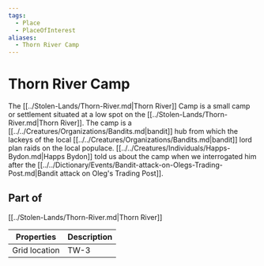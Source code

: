 ```yaml
---
tags:
  - Place
  - PlaceOfInterest
aliases:
  - Thorn River Camp
---
```

# Thorn River Camp
The [[../Stolen-Lands/Thorn-River.md|Thorn River]] Camp is a small camp or settlement situated at a low spot on the [[../Stolen-Lands/Thorn-River.md|Thorn River]]. The camp is a [[../../Creatures/Organizations/Bandits.md|bandit]] hub from which the lackeys of the local [[../../Creatures/Organizations/Bandits.md|bandit]] lord plan raids on the local populace. [[../../Creatures/Individuals/Happs-Bydon.md|Happs Bydon]] told us about the camp when we interrogated him after the [[../../Dictionary/Events/Bandit-attack-on-Olegs-Trading-Post.md|Bandit attack on Oleg's Trading Post]].

## Part of
[[../Stolen-Lands/Thorn-River.md|Thorn River]]

| Properties    | Description |
| ------------- | ----------- |
| Grid location | TW-3        |
